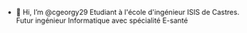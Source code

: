 - 👋 Hi, I’m @cgeorgy29
Etudiant à l'école d'ingénieur ISIS de Castres.
Futur ingénieur Informatique avec spécialité E-santé

<!---
cgeorgy29/cgeorgy29 is a ✨ special ✨ repository because its `README.md` (this file) appears on your GitHub profile.
You can click the Preview link to take a look at your changes.
--->

